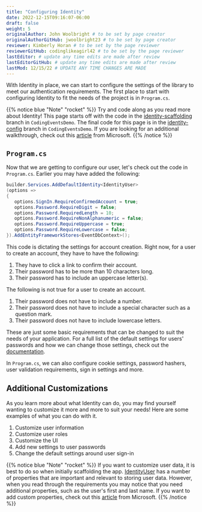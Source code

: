 ```yaml
---
title: "Configuring Identity"
date: 2022-12-15T09:16:07-06:00
draft: false
weight: 5
originalAuthor: John Woolbright # to be set by page creator
originalAuthorGitHub: jwoolbright23 # to be set by page creator
reviewer: Kimberly Horan # to be set by the page reviewer
reviewerGitHub: codinglikeagirl42 # to be set by the page reviewer
lastEditor: # update any time edits are made after review
lastEditorGitHub: # update any time edits are made after review
lastMod: 12/15/22 # UPDATE ANY TIME CHANGES ARE MADE
---
```


With Identity in place, we can start to configure the settings of the library to meet our authentication requirements. The first place to start with configuring Identity to fit the needs of the project is in `Program.cs`.

<!-- TODO: Add proper github repo links to the below sections -->
{{% notice blue "Note" "rocket" %}}
Try and code along as you read more about Identity!
This page starts off with the code in the [identity-scaffolding](https://github.com/LaunchCodeEducation/CodingEventsDemo/tree/identity-scaffolding) branch in `CodingEventsDemo`.
The final code for this page is in the [identity-config](https://github.com/LaunchCodeEducation/CodingEventsDemo/tree/identity-config) branch in `CodingEventsDemo`.
If you are looking for an additional walkthrough, check out this [article](https://learn.microsoft.com/en-us/aspnet/core/security/authentication/customize-identity-model?source=recommendations&view=aspnetcore-6.0) from Microsoft.
{{% /notice %}}


## `Program.cs`

Now that we are getting to configure our user, let's check out the code in `Program.cs`. Earlier you may have added the following:

```csharp {linenos=table}
builder.Services.AddDefaultIdentity<IdentityUser>
(options =>
{
   options.SignIn.RequireConfirmedAccount = true;
   options.Password.RequireDigit = false;
   options.Password.RequiredLength = 10;
   options.Password.RequireNonAlphanumeric = false;
   options.Password.RequireUppercase = true;
   options.Password.RequireLowercase = false;
}).AddEntityFrameworkStores<EventDbContext>();
```
This code is dictating the settings for account creation. Right now, for a user to create an account, they have to have the following:

1. They have to click a link to confirm their account.
1. Their password has to be more than 10 characters long.
1. Their password has to include an uppercase letter(s).
<!-- TODO: double check the below is true. When I created authentication it did require a special character and number -->
The following is not true for a user to create an account.

1. Their password does not have to include a number.
1. Their password does not have to include a special character such as a question mark.
1. Their password does not have to include lowercase letters.

These are just some basic requirements that can be changed to suit the needs of your application.
For a full list of the default settings for users' passwords and how we can change those settings, check out the [documentation](https://learn.microsoft.com/en-us/dotnet/api/microsoft.aspnetcore.identity.passwordoptions?view=aspnetcore-6.0).

In `Program.cs`, we can also configure cookie settings, password hashers, user validation requirements, sign in settings and more.

## Additional Customizations

As you learn more about what Identity can do, you may find yourself wanting to customize it more and more to suit your needs!
Here are some examples of what you can do with it.

1. Customize user information
1. Customize user roles
1. Customize the UI
1. Add new settings to user passwords
1. Change the default settings around user sign-in

{{% notice blue "Note" "rocket" %}}
If you want to customize user data, it is best to do so when initially scaffolding the app.
[IdentityUser](https://docs.microsoft.com/en-us/dotnet/api/microsoft.aspnetcore.identity.entityframeworkcore.identityuser?view=aspnetcore-1.1) has a number of properties that are important and relevant to storing user data.
However, when you read through the requirements you may notice that you need additional properties, such as the user's first and last name.
If you want to add custom properties, check out this [article](https://learn.microsoft.com/en-us/aspnet/core/security/authentication/add-user-data?view=aspnetcore-6.0&tabs=visual-studio) from Microsoft.
{{% /notice %}}
